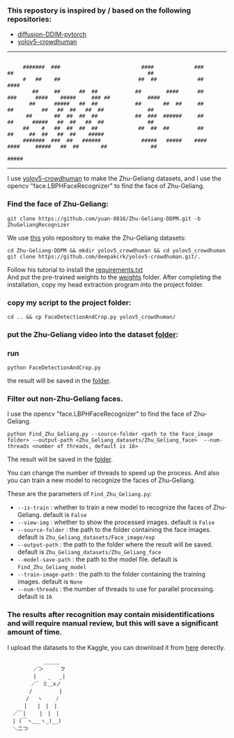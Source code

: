 ### This repostory is inspired by / based on the following repositories:
   - [diffusion-DDIM-pytorch](https://github.com/Alokia/diffusion-DDIM-pytorch)
   - [yolov5-crowdhuman](https://github.com/deepakcrk/yolov5-crowdhuman)

---
```

     #######  ###                          ####             ###       ##                                           ##
     #   ##    ##                         ##  ##             ##                                                   ####
        ##     ##      ##  ##            ##        ####      ##      ###      ####    #####     ### ##            ####
       ##      #####   ##  ##            ##       ##  ##     ##       ##         ##   ##  ##   ##  ##              ##
      ##       ##  ##  ##  ##            ##  ###  ######     ##       ##      #####   ##  ##   ##  ##              ##
     ##    #   ##  ##  ##  ##             ##  ##  ##         ##       ##     ##  ##   ##  ##    #####
     #######  ###  ##   ######             #####   #####    ####     ####     #####   ##  ##       ##              ##
                                                                                               #####
```

---
I use [yolov5-crowdhuman](https://github.com/deepakcrk/yolov5-crowdhuman) to make the Zhu-Geliang datasets, and I use the opencv "face.LBPHFaceRecognizer" to find the face of Zhu-Geliang. 

### Find the face of Zhu-Geliang:
```
git clone https://github.com/yuan-0816/Zhu-Geliang-DDPM.git -b ZhuGeliangRecognizer
```

We use [this](https://github.com/deepakcrk/yolov5-crowdhuman) yolo repository to make the Zhu-Geliang datasets:
```
cd Zhu-Geliang-DDPM && mkdir yolov5_crowdhuman && cd yolov5_crowdhuman
git clone https://github.com/deepakcrk/yolov5-crowdhuman.git/.
```
Follow his tutorial to install the [requirements.txt](https://github.com/deepakcrk/yolov5-crowdhuman/blob/master/requirements.txt)   
And put the pre-trained weights to the [weights](https://github.com/deepakcrk/yolov5-crowdhuman/tree/master/weights) folder.
After completing the installation, copy my head extraction program into the project folder.

### copy my script to the project folder:
```
cd .. && cp FaceDetectionAndCrop.py yolov5_crowdhuman/
```

### put the Zhu-Geliang video into the dataset [folder](https://github.com/yuan-0816/Zhu-Geliang-DDPM/tree/ZhuGeliangRecognizer/Zhu_Geliang_datasets/Zhu_Geliang_video):

### run
```
python FaceDetectionAndCrop.py
```
the result will be saved in the [folder](https://github.com/yuan-0816/Zhu-Geliang-DDPM/tree/ZhuGeliangRecognizer/Zhu_Geliang_datasets/Face_image).

### Filter out non-Zhu-Geliang faces.
I use the opencv "face.LBPHFaceRecognizer" to find the face of Zhu-Geliang.
```
python Find_Zhu_Geliang.py --source-folder <path to the Face_image folder> --output-path <Zhu_Geliang_datasets/Zhu_Geliang_face>  --num-threads <number of threads, default is 16>
```
The result will be saved in the [folder](https://github.com/yuan-0816/Zhu-Geliang-DDPM/tree/ZhuGeliangRecognizer/Zhu_Geliang_datasets/Zhu_Geliang_face).

You can change the number of threads to speed up the process. And also you can train a new model to recognize the faces of Zhu-Geliang.

These are the parameters of ```Find_Zhu_Geliang.py```:
   - ```--is-train``` : whether to train a new model to recognize the faces of Zhu-Geliang. default is ```False```       
   - ```--view-img``` : whether to show the processed images. default is ```False```      
   - ```--source-folder``` : the path to the folder containing the face images. default is ```Zhu_Geliang_datasets/Face_image/exp```   
   - ```--output-path``` : the path to the folder where the result will be saved. default is ```Zhu_Geliang_datasets/Zhu_Geliang_face```   
   - ```--model-save-path``` : the path to the model file. default is ```Find_Zhu_Geliang_model```    
   - ```--train-image-path``` : the path to the folder containing the training images. default is ```None```   
   - ```--num-threads``` : the number of threads to use for parallel processing. default is ```16```   


### The results after recognition may contain misidentifications and will require manual review, but this will save a significant amount of time.

I upload the datasets to the Kaggle, you can download it from [here](https://www.kaggle.com/datasets/yuanyuan0816/zhugeliang-face) derectly.


```
　　    　　 ＿＿＿
　　　　　／＞　　  フ
　　　　　|  　_　 _|
　 　　　／` ミ＿xノ
　　 　 /　　　 　 |
　　　 /　 ヽ　　 ﾉ
　 　 │　　|　|　|
　／￣|　　 |　|　|
　| (￣ヽ＿_ヽ_)__)
　＼二つ

```
